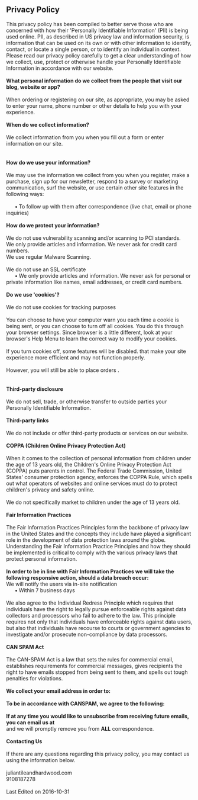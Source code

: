 ## Privacy Policy

<div class='innerText'>This privacy policy has been compiled to better serve those who are concerned with how their 'Personally Identifiable Information' (PII) is being used online. PII, as described in US privacy law and information security, is information that can be used on its own or with other information to identify, contact, or locate a single person, or to identify an individual in context. Please read our privacy policy carefully to get a clear understanding of how we collect, use, protect or otherwise handle your Personally Identifiable Information in accordance with our website.<br></div><span id='infoCo'></span><br><div class='grayText'><strong>What personal information do we collect from the people that visit our blog, website or app?</strong></div><br /><div class='innerText'>When ordering or registering on our site, as appropriate, you may be asked to enter your name, phone number  or other details to help you with your experience.</div><br><div class='grayText'><strong>When do we collect information?</strong></div><br /><div class='innerText'>We collect information from you when you fill out a form or enter information on our site.</div><br> <span id='infoUs'></span><br><div class='grayText'><strong>How do we use your information? </strong></div><br /><div class='innerText'> We may use the information we collect from you when you register, make a purchase, sign up for our newsletter, respond to a survey or marketing communication, surf the website, or use certain other site features in the following ways:<br><br></div><div class='innerText'>&nbsp;&nbsp;&nbsp;&nbsp;&nbsp; <strong>&bull;</strong> To follow up with them after correspondence (live chat, email or phone inquiries)</div><span id='infoPro'></span><br><div class='grayText'><strong>How do we protect your information?</strong></div><br /><div class='innerText'>We do not use vulnerability scanning and/or scanning to PCI standards.</div><div class='innerText'>We only provide articles and information. We never ask for credit card numbers.</div><div class='innerText'>We use regular Malware Scanning.<br><br></div><div class='innerText'>We do not use an SSL certificate</div><div class='innerText'>&nbsp;&nbsp;&nbsp;&nbsp;&nbsp; <strong>&bull;</strong> We only provide articles and information. We never ask for personal or private information like names, email addresses, or credit card numbers.</div><span id='coUs'></span><br><div class='grayText'><strong>Do we use 'cookies'?</strong></div><br /><div class='innerText'>We do not use cookies for tracking purposes </div><div class='innerText'><br>You can choose to have your computer warn you each time a cookie is being sent, or you can choose to turn off all cookies. You do this through your browser settings. Since browser is a little different, look at your browser's Help Menu to learn the correct way to modify your cookies.<br></div><br><div class='innerText'>If you turn cookies off, some features will be disabled. that make your site experience more efficient and may not function properly.</div><br><div class='innerText'>However, you will still be able to place orders .</div><br><span id='trDi'></span><br><div class='grayText'><strong>Third-party disclosure</strong></div><br /><div class='innerText'>We do not sell, trade, or otherwise transfer to outside parties your Personally Identifiable Information.</div><span id='trLi'></span><br><div class='grayText'><strong>Third-party links</strong></div><br /><div class='innerText'>We do not include or offer third-party products or services on our website.</div><span id='coppAct'></span><br><div class='blueText'><strong>COPPA (Children Online Privacy Protection Act)</strong></div><br /><div class='innerText'>When it comes to the collection of personal information from children under the age of 13 years old, the Children's Online Privacy Protection Act (COPPA) puts parents in control.  The Federal Trade Commission, United States' consumer protection agency, enforces the COPPA Rule, which spells out what operators of websites and online services must do to protect children's privacy and safety online.<br><br></div><div class='innerText'>We do not specifically market to children under the age of 13 years old.</div><span id='ftcFip'></span><br><div class='blueText'><strong>Fair Information Practices</strong></div><br /><div class='innerText'>The Fair Information Practices Principles form the backbone of privacy law in the United States and the concepts they include have played a significant role in the development of data protection laws around the globe. Understanding the Fair Information Practice Principles and how they should be implemented is critical to comply with the various privacy laws that protect personal information.<br><br></div><div class='innerText'><strong>In order to be in line with Fair Information Practices we will take the following responsive action, should a data breach occur:</strong></div><div class='innerText'>We will notify the users via in-site notification</div><div class='innerText'>&nbsp;&nbsp;&nbsp;&nbsp;&nbsp; <strong>&bull;</strong> Within 7 business days</div><div class='innerText'><br>We also agree to the Individual Redress Principle which requires that individuals have the right to legally pursue enforceable rights against data collectors and processors who fail to adhere to the law. This principle requires not only that individuals have enforceable rights against data users, but also that individuals have recourse to courts or government agencies to investigate and/or prosecute non-compliance by data processors.</div><span id='canSpam'></span><br><div class='blueText'><strong>CAN SPAM Act</strong></div><br /><div class='innerText'>The CAN-SPAM Act is a law that sets the rules for commercial email, establishes requirements for commercial messages, gives recipients the right to have emails stopped from being sent to them, and spells out tough penalties for violations.<br><br></div><div class='innerText'><strong>We collect your email address in order to:</strong></div><div class='innerText'><br><strong>To be in accordance with CANSPAM, we agree to the following:</strong></div><div class='innerText'><strong><br>If at any time you would like to unsubscribe from receiving future emails, you can email us at</strong></div> and we will promptly remove you from <strong>ALL</strong> correspondence.</div><br><span id='ourCon'></span><br><div class='blueText'><strong>Contacting Us</strong></div><br /><div class='innerText'>If there are any questions regarding this privacy policy, you may contact us using the information below.<br><br></div><div class='innerText'>juliantileandhardwood.com</div><div class='innerText'>9108187278</div><div class='innerText'><br>Last Edited on 2016-10-31</div></div>
